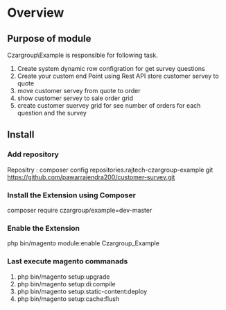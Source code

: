 # Overview
## Purpose of module

Czargroup\Example is responsible for following task.
1) Create system dynamic row configration for get survey questions
2) Create your custom end Point using Rest API store customer servey to quote
3) move customer servey from quote to order
4) show customer servey to sale order grid
5) create customer suervey grid for see number of orders for each question and the survey


## Install
### Add repository
Repositry : composer config repositories.rajtech-czargroup-example git https://github.com/pawarrajendra200/customer-survey.git

### Install the Extension using Composer
composer require czargroup/example=dev-master

### Enable the Extension

php bin/magento module:enable Czargroup_Example

### Last execute magento commanads
1) php bin/magento setup:upgrade
2) php bin/magento setup:di:compile
3) php bin/magento setup:static-content:deploy
4) php bin/magento setup:cache:flush

